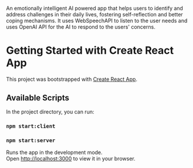 #
An emotionally intelligent AI powered app that helps users to identify and address challenges in their daily lives, fostering self-reflection and better coping mechanisms.
It uses WebSpeechAPI to listen to the user needs and uses OpenAI API for the AI to respond to the users' concerns.

# Getting Started with Create React App

This project was bootstrapped with [Create React App](https://github.com/facebook/create-react-app).

## Available Scripts

In the project directory, you can run:

### `npm start:client`
### `npm start:server`

Runs the app in the development mode.\
Open [http://localhost:3000](http://localhost:3000) to view it in your browser.
